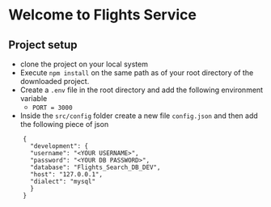 # Welcome to Flights Service

## Project setup
- clone the project on your local system
- Execute `npm install` on the same path as of your root directory of the downloaded project.
- Create a `.env` file in the root directory and add the following environment variable 
    - `PORT = 3000`
- Inside the `src/config` folder create a new file `config.json` and then add the following piece of json
```
    {
      "development": {
      "username": "<YOUR USERNAME>",
      "password": "<YOUR DB PASSWORD>",
      "database": "Flights_Search_DB_DEV",
      "host": "127.0.0.1",
      "dialect": "mysql"
      }
    }
```
